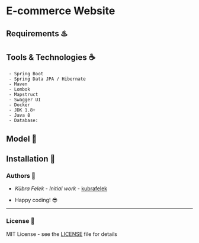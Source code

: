 # E-commerce Website

## Requirements ♨️

## Tools & Technologies ☕

     - Spring Boot
     - Spring Data JPA / Hibernate
     - Maven
     - Lombok
     - Mapstruct
     - Swagger UI 
     - Docker 
     - JDK 1.8+   
     - Java 8
     - Database: 

## Model 🌈

   

## Installation 🔧



### Authors 📕

* *Kübra Felek* - *Initial work* - [kubrafelek](https://github.com/kubrafelek)

* Happy coding! 😎

---

### License 📜

MIT License - see the [LICENSE](LICENSE) file for details
